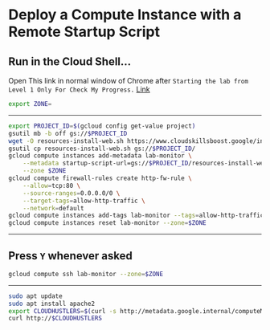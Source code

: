 # Deploy a Compute Instance with a Remote Startup Script
## Run in the Cloud Shell...

Open This link in normal window of Chrome after `Starting the lab from Level 1 Only For Check My Progress.`
[Link](https://www.cloudskillsboost.google/focuses/1735?catalog_rank=%7B%22rank%22%3A1%2C%22num_filters%22%3A0%2C%22has_search%22%3Atrue%7D&parent=catalog&search_id=25544818)

```bash
export ZONE=
```
---
```bash
export PROJECT_ID=$(gcloud config get-value project)
gsutil mb -b off gs://$PROJECT_ID
wget -O resources-install-web.sh https://www.cloudskillsboost.google/instructions/4685413/download
gsutil cp resources-install-web.sh gs://$PROJECT_ID/
gcloud compute instances add-metadata lab-monitor \
    --metadata startup-script-url=gs://$PROJECT_ID/resources-install-web.sh \
    --zone $ZONE
gcloud compute firewall-rules create http-fw-rule \
    --allow=tcp:80 \
    --source-ranges=0.0.0.0/0 \
    --target-tags=allow-http-traffic \
    --network=default
gcloud compute instances add-tags lab-monitor --tags=allow-http-traffic --zone=$ZONE
gcloud compute instances reset lab-monitor --zone=$ZONE
```
---
## Press `Y` whenever asked

```bash
gcloud compute ssh lab-monitor --zone=$ZONE
```
---
```bash
sudo apt update
sudo apt install apache2
export CLOUDHUSTLERS=$(curl -s http://metadata.google.internal/computeMetadata/v1/instance/network-interfaces/0/access-configs/0/external-ip -H "Metadata-Flavor: Google")
curl http://$CLOUDHUSTLERS
```

